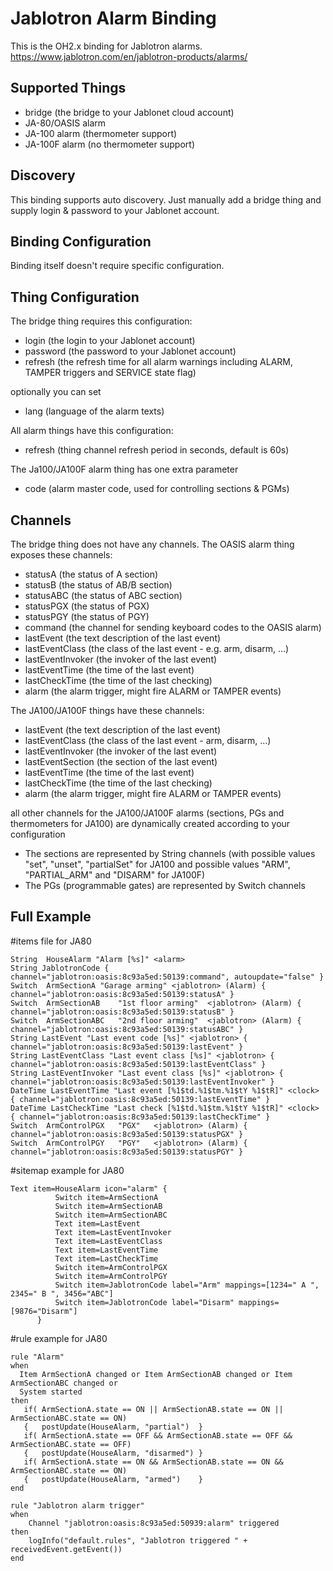 # Jablotron Alarm Binding

This is the OH2.x binding for Jablotron alarms.
https://www.jablotron.com/en/jablotron-products/alarms/

## Supported Things

* bridge (the bridge to your Jablonet cloud account)
* JA-80/OASIS alarm
* JA-100 alarm (thermometer support)
* JA-100F alarm (no thermometer support)
 
## Discovery

This binding supports auto discovery. Just manually add a bridge thing and supply login & password to your Jablonet account.

## Binding Configuration

Binding itself doesn't require specific configuration.

## Thing Configuration

The bridge thing requires this configuration:

* login (the login to your Jablonet account)
* password (the password to your Jablonet account)
* refresh (the refresh time for all alarm warnings including ALARM, TAMPER triggers and SERVICE state flag)

optionally you can set

* lang (language of the alarm texts)

All alarm things have this configuration:

* refresh (thing channel refresh period in seconds, default is 60s)

The Ja100/JA100F alarm thing has one extra parameter

 * code (alarm master code, used for controlling sections & PGMs)

## Channels

The bridge thing does not have any channels.
The OASIS alarm thing exposes these channels:

* statusA (the status of A section)
* statusB (the status of AB/B section)
* statusABC (the status of ABC section)
* statusPGX (the status of PGX)
* statusPGY (the status of PGY)
* command (the channel for sending keyboard codes to the OASIS alarm)
* lastEvent (the text description of the last event)
* lastEventClass (the class of the last event - e.g. arm, disarm, ...)
* lastEventInvoker (the invoker of the last event)
* lastEventTime (the time of the last event)
* lastCheckTime (the time of the last checking)
* alarm (the alarm trigger, might fire ALARM or TAMPER events)

The JA100/JA100F things have these channels:

* lastEvent (the text description of the last event)
* lastEventClass (the class of the last event - arm, disarm, ...)
* lastEventInvoker (the invoker of the last event)
* lastEventSection (the section of the last event)
* lastEventTime (the time of the last event)
* lastCheckTime (the time of the last checking)
* alarm (the alarm trigger, might fire ALARM or TAMPER events)

all other channels for the JA100/JA100F alarms (sections, PGs and thermometers for JA100) are dynamically created according to your configuration

* The sections are represented by String channels (with possible values "set", "unset", "partialSet" for JA100 and 
possible values "ARM", "PARTIAL_ARM" and "DISARM" for JA100F)
* The PGs (programmable gates) are represented by Switch channels 

## Full Example

#items file for JA80

```
String  HouseAlarm "Alarm [%s]" <alarm>
String JablotronCode { channel="jablotron:oasis:8c93a5ed:50139:command", autoupdate="false" }
Switch	ArmSectionA	"Garage arming"	<jablotron>	(Alarm)	{ channel="jablotron:oasis:8c93a5ed:50139:statusA" }
Switch	ArmSectionAB	"1st floor arming"	<jablotron>	(Alarm)	{ channel="jablotron:oasis:8c93a5ed:50139:statusB" }
Switch	ArmSectionABC	"2nd floor arming"	<jablotron>	(Alarm)	{ channel="jablotron:oasis:8c93a5ed:50139:statusABC" }
String LastEvent "Last event code [%s]" <jablotron> { channel="jablotron:oasis:8c93a5ed:50139:lastEvent" }
String LastEventClass "Last event class [%s]" <jablotron> { channel="jablotron:oasis:8c93a5ed:50139:lastEventClass" }
String LastEventInvoker "Last event class [%s]" <jablotron> { channel="jablotron:oasis:8c93a5ed:50139:lastEventInvoker" }
DateTime LastEventTime "Last event [%1$td.%1$tm.%1$tY %1$tR]" <clock> { channel="jablotron:oasis:8c93a5ed:50139:lastEventTime" }
DateTime LastCheckTime "Last check [%1$td.%1$tm.%1$tY %1$tR]" <clock> { channel="jablotron:oasis:8c93a5ed:50139:lastCheckTime" }
Switch	ArmControlPGX	"PGX"	<jablotron>	(Alarm)	{ channel="jablotron:oasis:8c93a5ed:50139:statusPGX" }
Switch	ArmControlPGY	"PGY"	<jablotron>	(Alarm)	{ channel="jablotron:oasis:8c93a5ed:50139:statusPGY" }
```

#sitemap example for JA80

```
Text item=HouseAlarm icon="alarm" {
          Switch item=ArmSectionA
          Switch item=ArmSectionAB
          Switch item=ArmSectionABC
          Text item=LastEvent
          Text item=LastEventInvoker
          Text item=LastEventClass
          Text item=LastEventTime
          Text item=LastCheckTime
          Switch item=ArmControlPGX
          Switch item=ArmControlPGY
          Switch item=JablotronCode label="Arm" mappings=[1234=" A ", 2345=" B ", 3456="ABC"]
          Switch item=JablotronCode label="Disarm" mappings=[9876="Disarm"]
      }
```

#rule example for JA80

```
rule "Alarm"
when 
  Item ArmSectionA changed or Item ArmSectionAB changed or Item ArmSectionABC changed or 
  System started
then
   if( ArmSectionA.state == ON || ArmSectionAB.state == ON || ArmSectionABC.state == ON)
   {   postUpdate(HouseAlarm, "partial")  }
   if( ArmSectionA.state == OFF && ArmSectionAB.state == OFF && ArmSectionABC.state == OFF)
   {   postUpdate(HouseAlarm, "disarmed") }
   if( ArmSectionA.state == ON && ArmSectionAB.state == ON && ArmSectionABC.state == ON)
   {   postUpdate(HouseAlarm, "armed")    }
end

rule "Jablotron alarm trigger"
when
    Channel "jablotron:oasis:8c93a5ed:50939:alarm" triggered
then
    logInfo("default.rules", "Jablotron triggered " + receivedEvent.getEvent())
end
```